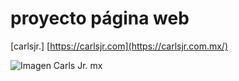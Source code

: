 # proyecto página web

[carlsjr.] [https://carlsjr.com](https://carlsjr.com.mx/)

![Imagen Carls Jr. mx](https://github.com/mariajstacat/mariajstacat.github.io/assets/159210278/fcfbd3e8-d0bb-4481-902f-df45fb932189)
